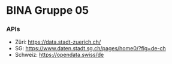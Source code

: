 # BINA Gruppe 05
### APIs
- Züri: https://data.stadt-zuerich.ch/
- SG: https://www.daten.stadt.sg.ch/pages/home0/?flg=de-ch
- Schweiz: https://opendata.swiss/de
